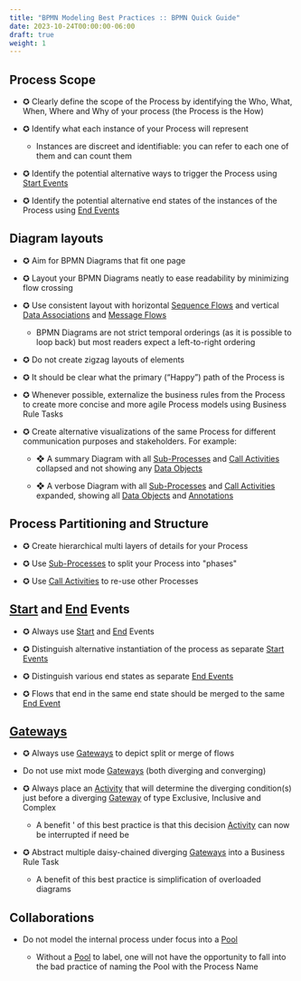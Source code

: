 ```yaml
---
title: "BPMN Modeling Best Practices :: BPMN Quick Guide"
date: 2023-10-24T00:00:00-06:00
draft: true
weight: 1
---
```


## [](https://www.bpmnquickguide.com/quickguide/bpmn-quick-guide/bpmn-modeling-best-practices.html#_process_scope)Process Scope

*   ✪ Clearly define the scope of the Process by identifying the Who, What, When, Where and Why of your process (the Process is the How)
    
*   ✪ Identify what each instance of your Process will represent
    
    *   Instances are discreet and identifiable: you can refer to each one of them and can count them
        
    
*   ✪ Identify the potential alternative ways to trigger the Process using [Start Events](https://www.bpmnquickguide.com/quickguide/bpmn-quick-guide/start-event.html)
    
*   ✪ Identify the potential alternative end states of the instances of the Process using [End Events](https://www.bpmnquickguide.com/quickguide/bpmn-quick-guide/start-event.html)
    

## [](https://www.bpmnquickguide.com/quickguide/bpmn-quick-guide/bpmn-modeling-best-practices.html#_diagram_layouts)Diagram layouts

*   ✪ Aim for BPMN Diagrams that fit one page
    
*   ✪ Layout your BPMN Diagrams neatly to ease readability by minimizing flow crossing
    
*   ✪ Use consistent layout with horizontal [Sequence Flows](https://www.bpmnquickguide.com/quickguide/bpmn-quick-guide/sequence-flow.html) and vertical [Data Associations](https://www.bpmnquickguide.com/quickguide/bpmn-quick-guide/data-association.html) and [Message Flows](https://www.bpmnquickguide.com/quickguide/bpmn-quick-guide/message-flow.html)
    
    *   BPMN Diagrams are not strict temporal orderings (as it is possible to loop back) but most readers expect a left-to-right ordering
        
    
*   ✪ Do not create zigzag layouts of elements
    
*   ✪ It should be clear what the primary (“Happy”) path of the Process is
    
*   ✪ Whenever possible, externalize the business rules from the Process to create more concise and more agile Process models using Business Rule Tasks
    
*   ✪ Create alternative visualizations of the same Process for different communication purposes and stakeholders. For example:
    
    *   ❖ A summary Diagram with all [Sub-Processes](https://www.bpmnquickguide.com/quickguide/bpmn-quick-guide/sub-process.html) and [Call Activities](https://www.bpmnquickguide.com/quickguide/bpmn-quick-guide/call-activity.html) collapsed and not showing any [Data Objects](https://www.bpmnquickguide.com/quickguide/bpmn-quick-guide/data.html)
        
    *   ❖ A verbose Diagram with all [Sub-Processes](https://www.bpmnquickguide.com/quickguide/bpmn-quick-guide/sub-process.html) and [Call Activities](https://www.bpmnquickguide.com/quickguide/bpmn-quick-guide/call-activity.html) expanded, showing all [Data Objects](https://www.bpmnquickguide.com/quickguide/bpmn-quick-guide/data.html) and [Annotations](https://www.bpmnquickguide.com/quickguide/bpmn-quick-guide/artifact.html)
        
    

## [](https://www.bpmnquickguide.com/quickguide/bpmn-quick-guide/bpmn-modeling-best-practices.html#_process_partitioning_and_structure)Process Partitioning and Structure

*   ✪ Create hierarchical multi layers of details for your Process
    
*   ✪ Use [Sub-Processes](https://www.bpmnquickguide.com/quickguide/bpmn-quick-guide/sub-process.html) to split your Process into "phases"
    
*   ✪ Use [Call Activities](https://www.bpmnquickguide.com/quickguide/bpmn-quick-guide/call-activity.html) to re-use other Processes
    

## [](https://www.bpmnquickguide.com/quickguide/bpmn-quick-guide/bpmn-modeling-best-practices.html#_start_and_end_events)[Start](https://www.bpmnquickguide.com/quickguide/bpmn-quick-guide/start-event.html) and [End](https://www.bpmnquickguide.com/quickguide/bpmn-quick-guide/end-event.html) Events

*   ✪ Always use [Start](https://www.bpmnquickguide.com/quickguide/bpmn-quick-guide/start-event.html) and [End](https://www.bpmnquickguide.com/quickguide/bpmn-quick-guide/end-event.html) Events
    
*   ✪ Distinguish alternative instantiation of the process as separate [Start Events](https://www.bpmnquickguide.com/quickguide/bpmn-quick-guide/start-event.html)
    
*   ✪ Distinguish various end states as separate [End Events](https://www.bpmnquickguide.com/quickguide/bpmn-quick-guide/end-event.html)
    
*   ✪ Flows that end in the same end state should be merged to the same [End Event](https://www.bpmnquickguide.com/quickguide/bpmn-quick-guide/end-event.html)
    

## [](https://www.bpmnquickguide.com/quickguide/bpmn-quick-guide/bpmn-modeling-best-practices.html#_gateways)[Gateways](https://www.bpmnquickguide.com/quickguide/bpmn-quick-guide/gateway.html)

*   ✪ Always use [Gateways](https://www.bpmnquickguide.com/quickguide/bpmn-quick-guide/gateway.html) to depict split or merge of flows
    
*   Do not use mixt mode [Gateways](https://www.bpmnquickguide.com/quickguide/bpmn-quick-guide/gateway.html) (both diverging and converging)
    
*   ✪ Always place an [Activity](https://www.bpmnquickguide.com/quickguide/bpmn-quick-guide/activity.html) that will determine the diverging condition(s) just before a diverging [Gateway](https://www.bpmnquickguide.com/quickguide/bpmn-quick-guide/gateway.html) of type Exclusive, Inclusive and Complex
    
    *   A benefit ' of this best practice is that this decision [Activity](https://www.bpmnquickguide.com/quickguide/bpmn-quick-guide/activity.html) can now be interrupted if need be
        
    
*   ✪ Abstract multiple daisy-chained diverging [Gateways](https://www.bpmnquickguide.com/quickguide/bpmn-quick-guide/gateway.html) into a Business Rule Task
    
    *   A benefit of this best practice is simplification of overloaded diagrams
        
    

## [](https://www.bpmnquickguide.com/quickguide/bpmn-quick-guide/bpmn-modeling-best-practices.html#_collaborations)Collaborations

*   Do not model the internal process under focus into a [Pool](https://www.bpmnquickguide.com/quickguide/bpmn-quick-guide/pool.html)
    
    *   Without a [Pool](https://www.bpmnquickguide.com/quickguide/bpmn-quick-guide/pool.html) to label, one will not have the opportunity to fall into the bad practice of naming the Pool with the Process Name
